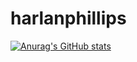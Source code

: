 # harlanphillips

[![Anurag's GitHub stats](https://github-readme-stats.vercel.app/api?username=harlan3223)](https://github.com/anuraghazra/github-readme-stats)
